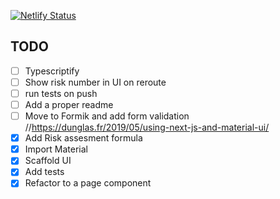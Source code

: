 [![Netlify Status](https://api.netlify.com/api/v1/badges/5dde58a3-6e48-4f2f-8079-8f8b394877fe/deploy-status)](https://app.netlify.com/sites/upbeat-perlman-4c1a85/deploys)

## TODO

- [ ] Typescriptify
- [ ] Show risk number in UI on reroute
- [ ] run tests on push
- [ ] Add a proper readme
- [ ] Move to Formik and add form validation //https://dunglas.fr/2019/05/using-next-js-and-material-ui/
- [x] Add Risk assesment formula
- [x] Import Material
- [x] Scaffold UI
- [x] Add tests
- [x] Refactor to a page component
